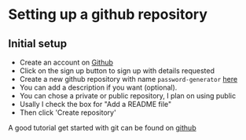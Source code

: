 # Setting up a github repository 

## Initial setup

- Create an account on [Github](https://www.github.com)
- Click on the sign up button to sign up with details requested
- Create a new github repository with name `password-generator` [here](https://github.com/new)
- You can add a description if you want (optional).
- You can chose a private or public repository, I plan on using public
- Usally I check the box for "Add a README file" 
- Then click 'Create repository'

A good tutorial get started with git can be found on [github](https://docs.github.com/en/get-started/quickstart/create-a-repo)

